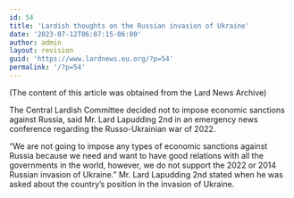 ```yaml
---
id: 54
title: 'Lardish thoughts on the Russian invasion of Ukraine'
date: '2023-07-12T06:07:15-06:00'
author: admin
layout: revision
guid: 'https://www.lardnews.eu.org/?p=54'
permalink: '/?p=54'
---
```


(The content of this article was obtained from the Lard News Archive)

The Central Lardish Committee decided not to impose economic sanctions against Russia, said Mr. Lard Lapudding 2nd in an emergency news conference regarding the Russo-Ukrainian war of 2022.

“We are not going to impose any types of economic sanctions against Russia because we need and want to have good relations with all the governments in the world, however, we do not support the 2022 or 2014 Russian invasion of Ukraine.” Mr. Lard Lapudding 2nd stated when he was asked about the country’s position in the invasion of Ukraine.